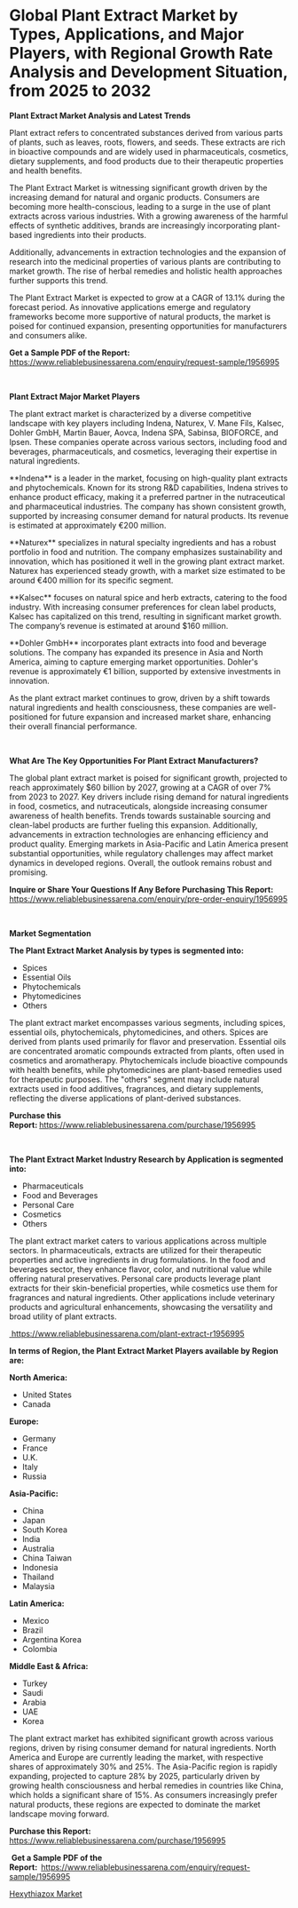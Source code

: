 <p><h1>Global Plant Extract Market by Types, Applications, and Major Players, with Regional Growth Rate Analysis and Development Situation, from 2025 to 2032</h1></p><p><strong>Plant Extract Market Analysis and Latest Trends</strong></p>
<p><p>Plant extract refers to concentrated substances derived from various parts of plants, such as leaves, roots, flowers, and seeds. These extracts are rich in bioactive compounds and are widely used in pharmaceuticals, cosmetics, dietary supplements, and food products due to their therapeutic properties and health benefits.</p><p>The Plant Extract Market is witnessing significant growth driven by the increasing demand for natural and organic products. Consumers are becoming more health-conscious, leading to a surge in the use of plant extracts across various industries. With a growing awareness of the harmful effects of synthetic additives, brands are increasingly incorporating plant-based ingredients into their products. </p><p>Additionally, advancements in extraction technologies and the expansion of research into the medicinal properties of various plants are contributing to market growth. The rise of herbal remedies and holistic health approaches further supports this trend. </p><p>The Plant Extract Market is expected to grow at a CAGR of 13.1% during the forecast period. As innovative applications emerge and regulatory frameworks become more supportive of natural products, the market is poised for continued expansion, presenting opportunities for manufacturers and consumers alike.</p></p>
<p><strong>Get a Sample PDF of the Report:&nbsp;</strong> <a href="https://www.reliablebusinessarena.com/enquiry/request-sample/1956995?utm_campaign=2488&utm_medium=2&utm_source=Github&utm_content=ia&utm_term=31032025&utm_id=plant-extract">https://www.reliablebusinessarena.com/enquiry/request-sample/1956995</a></p>
<p>&nbsp;</p>
<p><strong>Plant Extract Major Market Players</strong></p>
<p><p>The plant extract market is characterized by a diverse competitive landscape with key players including Indena, Naturex, V. Mane Fils, Kalsec, Dohler GmbH, Martin Bauer, Aovca, Indena SPA, Sabinsa, BIOFORCE, and Ipsen. These companies operate across various sectors, including food and beverages, pharmaceuticals, and cosmetics, leveraging their expertise in natural ingredients.</p><p>**Indena** is a leader in the market, focusing on high-quality plant extracts and phytochemicals. Known for its strong R&D capabilities, Indena strives to enhance product efficacy, making it a preferred partner in the nutraceutical and pharmaceutical industries. The company has shown consistent growth, supported by increasing consumer demand for natural products. Its revenue is estimated at approximately €200 million.</p><p>**Naturex** specializes in natural specialty ingredients and has a robust portfolio in food and nutrition. The company emphasizes sustainability and innovation, which has positioned it well in the growing plant extract market. Naturex has experienced steady growth, with a market size estimated to be around €400 million for its specific segment.</p><p>**Kalsec** focuses on natural spice and herb extracts, catering to the food industry. With increasing consumer preferences for clean label products, Kalsec has capitalized on this trend, resulting in significant market growth. The company’s revenue is estimated at around $160 million.</p><p>**Dohler GmbH** incorporates plant extracts into food and beverage solutions. The company has expanded its presence in Asia and North America, aiming to capture emerging market opportunities. Dohler's revenue is approximately €1 billion, supported by extensive investments in innovation.</p><p>As the plant extract market continues to grow, driven by a shift towards natural ingredients and health consciousness, these companies are well-positioned for future expansion and increased market share, enhancing their overall financial performance.</p></p>
<p>&nbsp;</p>
<p><strong>What Are The Key Opportunities For Plant Extract Manufacturers?</strong></p>
<p><p>The global plant extract market is poised for significant growth, projected to reach approximately $60 billion by 2027, growing at a CAGR of over 7% from 2023 to 2027. Key drivers include rising demand for natural ingredients in food, cosmetics, and nutraceuticals, alongside increasing consumer awareness of health benefits. Trends towards sustainable sourcing and clean-label products are further fueling this expansion. Additionally, advancements in extraction technologies are enhancing efficiency and product quality. Emerging markets in Asia-Pacific and Latin America present substantial opportunities, while regulatory challenges may affect market dynamics in developed regions. Overall, the outlook remains robust and promising.</p></p>
<p><strong>Inquire or Share Your Questions If Any Before Purchasing This Report:</strong> <a href="https://www.reliablebusinessarena.com/enquiry/pre-order-enquiry/1956995?utm_campaign=2488&utm_medium=2&utm_source=Github&utm_content=ia&utm_term=31032025&utm_id=plant-extract">https://www.reliablebusinessarena.com/enquiry/pre-order-enquiry/1956995</a></p>
<p>&nbsp;</p>
<p><strong>Market Segmentation</strong></p>
<p><strong>The Plant Extract Market Analysis by types is segmented into:</strong></p>
<p><ul><li>Spices</li><li>Essential Oils</li><li>Phytochemicals</li><li>Phytomedicines</li><li>Others</li></ul></p>
<p><p>The plant extract market encompasses various segments, including spices, essential oils, phytochemicals, phytomedicines, and others. Spices are derived from plants used primarily for flavor and preservation. Essential oils are concentrated aromatic compounds extracted from plants, often used in cosmetics and aromatherapy. Phytochemicals include bioactive compounds with health benefits, while phytomedicines are plant-based remedies used for therapeutic purposes. The "others" segment may include natural extracts used in food additives, fragrances, and dietary supplements, reflecting the diverse applications of plant-derived substances.</p></p>
<p><strong>Purchase this Report:&nbsp;</strong><a href="https://www.reliablebusinessarena.com/purchase/1956995?utm_campaign=2488&utm_medium=2&utm_source=Github&utm_content=ia&utm_term=31032025&utm_id=plant-extract">https://www.reliablebusinessarena.com/purchase/1956995</a></p>
<p>&nbsp;</p>
<p><strong>The Plant Extract Market Industry Research by Application is segmented into:</strong></p>
<p><ul><li>Pharmaceuticals</li><li>Food and Beverages</li><li>Personal Care</li><li>Cosmetics</li><li>Others</li></ul></p>
<p><p>The plant extract market caters to various applications across multiple sectors. In pharmaceuticals, extracts are utilized for their therapeutic properties and active ingredients in drug formulations. In the food and beverages sector, they enhance flavor, color, and nutritional value while offering natural preservatives. Personal care products leverage plant extracts for their skin-beneficial properties, while cosmetics use them for fragrances and natural ingredients. Other applications include veterinary products and agricultural enhancements, showcasing the versatility and broad utility of plant extracts.</p></p>
<p><a href="https://www.reliablebusinessarena.com/plant-extract-r1956995?utm_campaign=2488&utm_medium=2&utm_source=Github&utm_content=ia&utm_term=31032025&utm_id=plant-extract">&nbsp;https://www.reliablebusinessarena.com/plant-extract-r1956995</a></p>
<p><strong>In terms of Region, the Plant Extract Market Players available by Region are:</strong></p>
<p>
    <p> <strong> North America: </strong>
        <ul>
            <li>United States</li>
            <li>Canada</li>
        </ul>
        </p> 
    <p> <strong> Europe: </strong>
        <ul>
            <li>Germany</li>
            <li>France</li>
            <li>U.K.</li>
            <li>Italy</li>
            <li>Russia</li>
        </ul>
        </p> 
    <p> <strong> Asia-Pacific: </strong>
        <ul>
            <li>China</li>
            <li>Japan</li>
            <li>South Korea</li>
            <li>India</li>
            <li>Australia</li>
            <li>China Taiwan</li>
            <li>Indonesia</li>
            <li>Thailand</li>
            <li>Malaysia</li>
        </ul>
        </p> 
    <p> <strong> Latin America: </strong>
        <ul>
            <li>Mexico</li>
            <li>Brazil</li>
            <li>Argentina Korea</li>
            <li>Colombia</li>
        </ul>
        </p> 
    <p> <strong> Middle East & Africa: </strong>
        <ul>
            <li>Turkey</li>
            <li>Saudi</li>
            <li>Arabia</li>
            <li>UAE</li>
            <li>Korea</li>
        </ul>
    </p>
    </p>
<p><p>The plant extract market has exhibited significant growth across various regions, driven by rising consumer demand for natural ingredients. North America and Europe are currently leading the market, with respective shares of approximately 30% and 25%. The Asia-Pacific region is rapidly expanding, projected to capture 28% by 2025, particularly driven by growing health consciousness and herbal remedies in countries like China, which holds a significant share of 15%. As consumers increasingly prefer natural products, these regions are expected to dominate the market landscape moving forward.</p></p>
<p><strong>Purchase this Report: </strong><a href="https://www.reliablebusinessarena.com/purchase/1956995?utm_campaign=2488&utm_medium=2&utm_source=Github&utm_content=ia&utm_term=31032025&utm_id=plant-extract">https://www.reliablebusinessarena.com/purchase/1956995</a></p>
<p>&nbsp;<strong>Get a Sample PDF of the Report:&nbsp;&nbsp;</strong><a href="https://www.reliablebusinessarena.com/enquiry/request-sample/1956995?utm_campaign=2488&utm_medium=2&utm_source=Github&utm_content=ia&utm_term=31032025&utm_id=plant-extract">https://www.reliablebusinessarena.com/enquiry/request-sample/1956995</a></p>
<p><strong></strong></p>
<p><p><a href="https://github.com/sherikacas30/Market-Research-Report-List-1/blob/main/hexythiazox-market.md?utm_campaign=2488&utm_medium=2&utm_source=Github&utm_content=ia&utm_term=31032025&utm_id=plant-extract">Hexythiazox Market</a></p></p>